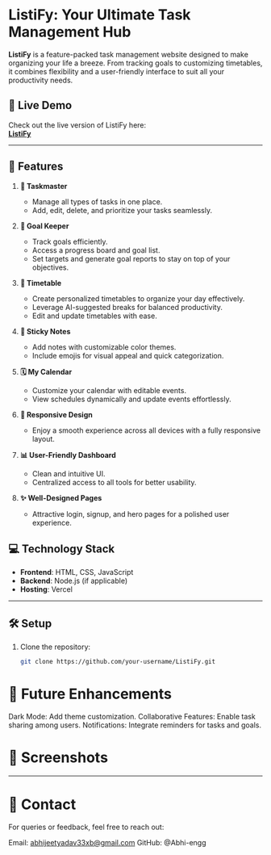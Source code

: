 # ListiFy: Your Ultimate Task Management Hub

**ListiFy** is a feature-packed task management website designed to make organizing your life a breeze. From tracking goals to customizing timetables, it combines flexibility and a user-friendly interface to suit all your productivity needs.

## 🚀 Live Demo

Check out the live version of ListiFy here:  
[**ListiFy**](https://your-vercel-deployment-link.vercel.app)

---

## 🚀 Features

1. **📝 Taskmaster**  
   - Manage all types of tasks in one place.  
   - Add, edit, delete, and prioritize your tasks seamlessly.

2. **🎯 Goal Keeper**  
   - Track goals efficiently.  
   - Access a progress board and goal list.  
   - Set targets and generate goal reports to stay on top of your objectives.

3. **📅 Timetable**  
   - Create personalized timetables to organize your day effectively.  
   - Leverage AI-suggested breaks for balanced productivity.  
   - Edit and update timetables with ease.

4. **📌 Sticky Notes**  
   - Add notes with customizable color themes.  
   - Include emojis for visual appeal and quick categorization.

5. **🗓️ My Calendar**  
   - Customize your calendar with editable events.  
   - View schedules dynamically and update events effortlessly.

6. **📱 Responsive Design**  
   - Enjoy a smooth experience across all devices with a fully responsive layout.

7. **📊 User-Friendly Dashboard**  
   - Clean and intuitive UI.  
   - Centralized access to all tools for better usability.

8. **✨ Well-Designed Pages**  
   - Attractive login, signup, and hero pages for a polished user experience.

## 💻 Technology Stack

- **Frontend**: HTML, CSS, JavaScript
- **Backend**: Node.js (if applicable)
- **Hosting**: Vercel

---

## 🛠 Setup

1. Clone the repository:
   ```bash
   git clone https://github.com/your-username/ListiFy.git 

 # 🌟 Future Enhancements
Dark Mode: Add theme customization.
Collaborative Features: Enable task sharing among users.
Notifications: Integrate reminders for tasks and goals.  

# 📸 Screenshots
-------

# 📧 Contact
For queries or feedback, feel free to reach out:

Email: abhijeetyadav33xb@gmail.com
GitHub: @Abhi-engg






